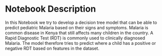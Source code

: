 # Notebook Description


In this Notebook we try to develop a decision tree model that can be able to predict pediatric Malaria based on their signs and symptoms. Malaria is common disease in Kenya that still affects many children in the country. A Rapid Diagnostic Test (RDT) is commonly used to clinically diagnosed Malaria. The model therefore tries to predict where a child has a positive or negative RDT based on features in the dataset.
